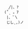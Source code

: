                               ╱|、?
                            (˚ˎ 。7  
                             |、˜〵          
                             じしˍ,)ノ
  
